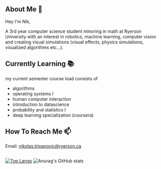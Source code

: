 ## About Me :thought_balloon:

Hey I'm Nik,

A 3rd year computer science student minoring in math at Ryerson University with an interest in robotics, machine learning, computer vision and creating visual simulations (visual effects, physics simulations, visualized algorithms etc...).

## Currently Learning :books:

my current semester course load consists of 
  - algorithms
  - operating systems I
  - human computer interaction
  - introduction to datascience
  - probability and statistics I
  - deep learning specialization (coursera)

## How To Reach Me :mailbox:

Email: nikolas.trivanovic@ryerson.ca

##

[![Top Langs](https://github-readme-stats.vercel.app/api/top-langs/?username=Teorija&layout=dark)](https://github.com/anuraghazra/github-readme-stats)
![Anurag's GitHub stats](https://github-readme-stats.vercel.app/api?username=Teorija&show_icons=true&theme=dark)

<!--
**Teorija/Teorija** is a ✨ _special_ ✨ repository because its `README.md` (this file) appears on your GitHub profile.

Here are some ideas to get you started:

- 🔭 I’m currently working on ...
- 🌱 I’m currently learning ...
- 👯 I’m looking to collaborate on ...
- 🤔 I’m looking for help with ...
- 💬 Ask me about ...
- 📫 How to reach me: ...
- 😄 Pronouns: ...
- ⚡ Fun fact: ...
-->
